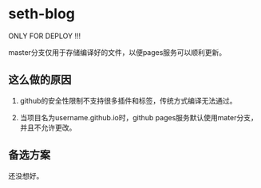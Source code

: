 # seth-blog

ONLY FOR DEPLOY !!!

master分支仅用于存储编译好的文件，以便pages服务可以顺利更新。


## 这么做的原因

1. github的安全性限制不支持很多插件和标签，传统方式编译无法通过。

2. 当项目名为username.github.io时，github pages服务默认使用mater分支，并且不允许更改。


## 备选方案

还没想好。
